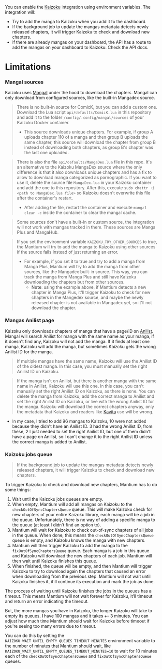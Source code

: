 You can enable the [Kaizoku](https://github.com/oae/kaizoku) integration using environment variables. The integration will:

- Try to add the manga to Kaizoku when you add it to the dashboard.
- If the background job to update the mangas metadata detects newly released chapters, it will trigger Kaizoku to check and download new chapters.
- If there are already mangas on your dashboard, the API has a route to add the mangas on your dashboard to Kaizoku. Check the API docs.

# Limitations

### Mangal sources
Kaizoku uses [Mangal](https://github.com/metafates/mangal) under the hood to download the chapters. Mangal can only download from configured sources, like the built-in Mangadex source.
> There is no built-in source for ComicK, but you can add a custom one. Download the Lua script `api/defaults/ComicK.lua` in this repository and add it to the folder `/config/.config/mangal/sources` of your Kaizoku Docker container.
> - This source downloads unique chapters. For example, if group A uploads chapter 110 of a manga and then group B uploads the same chapter, this source will download the chapter from group B instead of downloading both chapters, as group B's chapter was the last one uploaded.

> There is also the file `api/defaults/MangaDex.lua` file in this repo. It's an alternative to the Kaizoku MangaDex source where the only difference is that it also downloads unique chapters and has a fix to allow to download manga categorized as pornographic. If you want to use it, delete the source file `MangaDex.lua` in your Kaizoku container and add the one to this repository. After this, execute `sudo chattr +i <path to MangaDex.lua file>` so Kaizoku doesn't overwrite this file after the container's restart.
> - After adding the file, restart the container and execute `mangal clear -c` inside the container to clear the mangal cache.

> Some sources don't have a built-in or custom source, the integration will not work with mangas tracked in them. These sources are Manga Plus and MangaHub.

> If you set the environment variable `KAIZOKU_TRY_OTHER_SOURCES` to true, the Mantium will try to add the manga to Kaizoku using other sources if the source fails instead of just returning an error.
> - For example, if you set it to true and try to add a manga from Manga Plus, Mantium will try to add the manga from other sources, like the Mangadex built-in source. This way, you can track the manga from Manga Plus and still have Kaizoku downloading the chapters but from other sources.
>   - **Note**: using the example above, if Mantium detects a new chapter in Manga Plus, it'll trigger Kaizoku to check for new chapters in the Mangedex source, and maybe the newly released chapter is not available in Mangadex yet, so it'll not download the chapter.

### Mangas Anilist page
Kaizoku only downloads chapters of manga that have a page/ID on [Anilist](https://anilist.co/search/manga). Mangal will search Anilist for manga with the same name as your manga, if it doesn't find any, Kaizoku will not add the manga. If it finds at least one manga, Kaizoku will add the manga, but sometimes Kaizoku gets the wrong Anilist ID for the manga.

> If multiple mangas have the same name, Kaizoku will use the Anilist ID of the oldest manga. In this case, you must manually set the right Anilist ID on Kaizoku.

> If the manga isn't on Anilist, but there is another manga with the same name in Anilist, Kaizoku will use this one. In this case, you can't manually set the right Anilist ID on Kaizoku, as there is none. You can delete the manga from Kaizoku, add the correct manga to Anilist and set the right Anilist ID on Kaizoku, or live with the wrong Anilist ID for the manga. Kaizoku will download the correct chapters anyway, only the metadata that Kaizoku and readers like [Kavita](https://github.com/Kareadita/Kavita) use will be wrong.

- In my case, I tried to add 96 mangas to Kaizoku, 10 were not added because they didn't have an Anilist ID. 3 had the wrong Anilist ID, from these, 2 I just needed to set the right Anilist ID, but one of them didn't have a page on Anilist, so I can't change it to the right Anilist ID unless the correct manga is added to Anilist.

### Kaizoku jobs queue
> If the background job to update the mangas metadata detects newly released chapters, it will trigger Kaizoku to check and download new chapters.

To trigger Kaizoku to check and download new chapters, Mantium has to do some things:
1. Wait until the Kaizoku jobs queues are empty.
2. When empty, Mantium will add all mangas on Kaizoku to the `checkOutOfSyncChaptersQueue` queue. This will make Kaizoku check for new chapters of your entire Kaizoku library, each manga will be a job in the queue. Unfortunately, there is no way of adding a specific manga to the queue (at least I didn't find an option to).
3. Mantium will wait for Kaizoku to check out-of-sync chapters of all jobs in the queue. When done, this means the `checkOutOfSyncChaptersQueue` queue is empty, and Kaizoku knows the manga with new chapters.
4. Mantium will then trigger Kaizoku to add the manga to the `fixOutOfSyncChaptersQueue` queue. Each manga is a job in this queue and Kaizoku will download the new chapters of each job. Mantium will then wait until Kaizoku finishes this queue.
5. When finished, the queue will be empty, and then Mantium will trigger Kaizoku to try to download again the chapters that caused an error when downloading from the previous step. Mantium will not wait until Kaizoku finishes it, it'll continue its execution and mark the job as done.

The process of waiting until Kaizoku finishes the jobs in the queues has a timeout. This means Mantium will not wait forever for Kaizoku, it'll timeout and return an error indicating the timeout.

But, the more mangas you have in Kaizoku, the longer Kaizoku will take to empty its queues. I have 100 mangas and it takes +- 3 minutes. You can adjust how much time Mantium should wait for Kaizoku before timeout if you're seeing too many errors due to timeout.

You can do this by setting the `KAIZOKU_WAIT_UNTIL_EMPTY_QUEUES_TIMEOUT_MINUTES` environment variable to the number of minutes that Mantium should wait, like `KAIZOKU_WAIT_UNTIL_EMPTY_QUEUES_TIMEOUT_MINUTES=10` to wait for 10 minutes each of the `checkOutOfSyncChaptersQueue` and `fixOutOfSyncChaptersQueue` queues.

